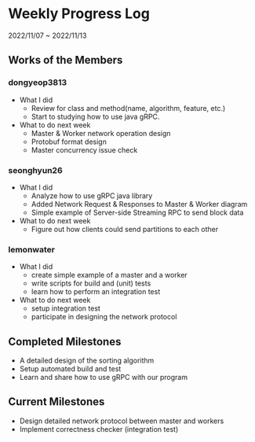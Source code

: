 # Weekly Progress Log
2022/11/07 ~ 2022/11/13

## Works of the Members
### dongyeop3813
- What I did
    - Review for class and method(name, algorithm, feature, etc.)
    - Start to studying how to use java gRPC.
- What to do next week
    - Master & Worker network operation design
    - Protobuf format design
    - Master concurrency issue check

### seonghyun26
- What I did
    - Analyze how to use gRPC java library
    - Added Network Request & Responses to Master & Worker diagram
    - Simple example of Server-side Streaming RPC to send block data
- What to do next week
    - Figure out how clients could send partitions to each other

### lemonwater
- What I did
    - create simple example of a master and a worker
    - write scripts for build and (unit) tests
    - learn how to perform an integration test
- What to do next week
    - setup integration test
    - participate in designing the network protocol

## Completed Milestones
- A detailed design of the sorting algorithm
- Setup automated build and test
- Learn and share how to use gRPC with our program

## Current Milestones
- Design detailed network protocol between master and workers
- Implement correctness checker (integration test)